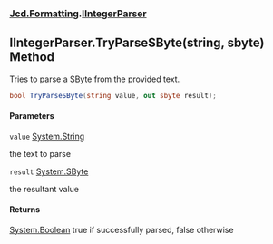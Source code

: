 ### [Jcd.Formatting](Jcd.Formatting.md 'Jcd.Formatting').[IIntegerParser](Jcd.Formatting.IIntegerParser.md 'Jcd.Formatting.IIntegerParser')

## IIntegerParser.TryParseSByte(string, sbyte) Method

Tries to parse a SByte from the provided text.

```csharp
bool TryParseSByte(string value, out sbyte result);
```
#### Parameters

<a name='Jcd.Formatting.IIntegerParser.TryParseSByte(string,sbyte).value'></a>

`value` [System.String](https://docs.microsoft.com/en-us/dotnet/api/System.String 'System.String')

the text to parse

<a name='Jcd.Formatting.IIntegerParser.TryParseSByte(string,sbyte).result'></a>

`result` [System.SByte](https://docs.microsoft.com/en-us/dotnet/api/System.SByte 'System.SByte')

the resultant value

#### Returns
[System.Boolean](https://docs.microsoft.com/en-us/dotnet/api/System.Boolean 'System.Boolean')
true if successfully parsed, false otherwise